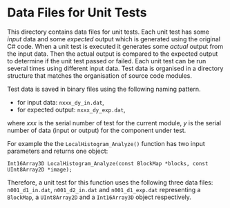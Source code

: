 # Data Files for Unit Tests

This directory contains data files for unit tests. Each unit test has some *input* data and some *expected* output which is generated using the original C# code. When a unit test is executed it generates some *actual* output from the input data. Then the actual output is compared to the expected output to determine if the unit test passed or failed. Each unit test can be run several times using different input data. Test data is organised in a directory structure that matches the organisation of source code modules.

Test data is saved in binary files using the following naming pattern.

* for input data: `nxxx_dy_in.dat`,
* for expected output: `nxxx_dy_exp.dat`,

where *xxx* is the serial number of test for the current module, *y* is the serial number of data (input or output) for the component under test.

For example the the `LocalHistogram_Analyze()` function has two input parameters and returns one object:

~~~
Int16Array3D LocalHistogram_Analyze(const BlockMap *blocks, const UInt8Array2D *image);
~~~

Therefore, a unit test for this function uses the following three data files: `n001_d1_in.dat`, `n001_d2_in.dat` and `n001_d1_exp.dat` representing a `BlockMap`, a `UInt8Array2D` and a `Int16Array3D` object respectively.
